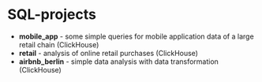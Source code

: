 # SQL-projects

* **mobile_app** - some simple queries for mobile application data of a large retail chain (ClickHouse)
* **retail** - analysis of online retail purchases (ClickHouse)
* **airbnb_berlin** - simple data analysis with data transformation (ClickHouse)
